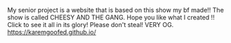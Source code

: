 My senior project is a website that is based on this show my bf made!! The show is called CHEESY AND THE GANG. Hope you like what I created !!
Click to see it all in its glory! Please don't steal! VERY OG.
https://karemgoofed.github.io/
